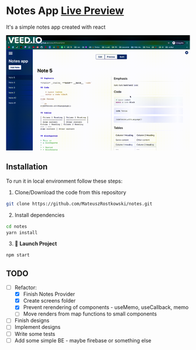 # Notes App [Live Preview](https://mateuszrostkowski.github.io/notes/)

It's a simple notes app created with react

![Preview](./src/assets/AppPreview.gif)

## **Installation**

To run it in local environment follow these steps:

1. Clone/Download the code from this repository

```bash
git clone https://github.com/MateuszRostkowski/notes.git
```

2. Install dependencies

```bash
cd notes
yarn install
```

3. 🚀 **Launch Project**

```bash
npm start
```

## **TODO**

- [ ] Refactor:
  - [x] Finish Notes Provider
  - [x] Create screens folder
  - [x] Prevent rerendering of components - useMemo, useCallback, memo
  - [ ] Move renders from map functions to small components
- [ ] Finish designs
- [ ] Implement designs
- [ ] Write some tests
- [ ] Add some simple BE - maybe firebase or something else
